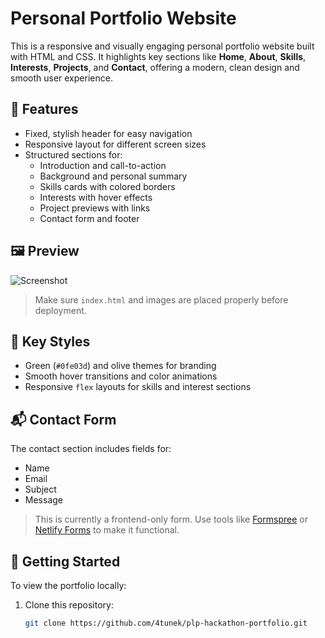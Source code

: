 # Personal Portfolio Website

This is a responsive and visually engaging personal portfolio website built with HTML and CSS. It highlights key sections like **Home**, **About**, **Skills**, **Interests**, **Projects**, and **Contact**, offering a modern, clean design and smooth user experience.

## 🚀 Features

- Fixed, stylish header for easy navigation
- Responsive layout for different screen sizes
- Structured sections for:
  - Introduction and call-to-action
  - Background and personal summary
  - Skills cards with colored borders
  - Interests with hover effects
  - Project previews with links
  - Contact form and footer

## 🖼️ Preview

![Screenshot](./i)


> Make sure `index.html` and images are placed properly before deployment.

## 📸 Key Styles

- Green (`#0fe03d`) and olive themes for branding
- Smooth hover transitions and color animations
- Responsive `flex` layouts for skills and interest sections

## 📬 Contact Form

The contact section includes fields for:
- Name
- Email
- Subject
- Message

> This is currently a frontend-only form. Use tools like [Formspree](https://formspree.io) or [Netlify Forms](https://docs.netlify.com/forms/setup/) to make it functional.

## 📌 Getting Started

To view the portfolio locally:

1. Clone this repository:
   ```bash
   git clone https://github.com/4tunek/plp-hackathon-portfolio.git

